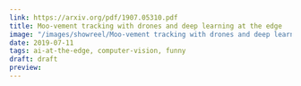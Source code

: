 ```yaml
---
link: https://arxiv.org/pdf/1907.05310.pdf
title: Moo-vement tracking with drones and deep learning at the edge
image: "/images/showreel/Moo-vement tracking with drones and deep learning at the edge.jpg"
date: 2019-07-11
tags: ai-at-the-edge, computer-vision, funny
draft: draft
preview:
---
```



